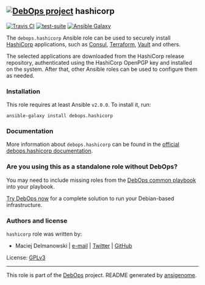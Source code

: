 ## [![DebOps project](http://debops.org/images/debops-small.png)](http://debops.org) hashicorp

<!-- This file was generated by Ansigenome. Do not edit this file directly but
     instead have a look at the files in the ./meta/ directory. -->

[![Travis CI](http://img.shields.io/travis/debops/ansible-hashicorp.svg?style=flat)](http://travis-ci.org/debops/ansible-hashicorp)
[![test-suite](http://img.shields.io/badge/test--suite-ansible--hashicorp-blue.svg?style=flat)](https://github.com/debops/test-suite/tree/master/ansible-hashicorp/)
[![Ansible Galaxy](http://img.shields.io/badge/galaxy-debops.hashicorp-660198.svg?style=flat)](https://galaxy.ansible.com/debops/hashicorp)


The `debops.hashicorp` Ansible role can be used to securely install
[HashiCorp](https://hashicorp.com/) applications, such as
[Consul](https://consul.io/), [Terraform](https://terraform.io/),
[Vault](https://vaultproject.io/) and others.

The selected applications are downloaded from the HashiCorp release repository,
authenticated using the HashiCorp OpenPGP key and installed on the system.
After that, other Ansible roles can be used to configure them as needed.

### Installation

This role requires at least Ansible `v2.0.0`. To install it, run:

```Shell
ansible-galaxy install debops.hashicorp
```

### Documentation

More information about `debops.hashicorp` can be found in the
[official debops.hashicorp documentation](http://docs.debops.org/en/latest/ansible/roles/ansible-hashicorp/docs/).



### Are you using this as a standalone role without DebOps?

You may need to include missing roles from the [DebOps common
playbook](https://github.com/debops/debops-playbooks/blob/master/playbooks/common.yml)
into your playbook.

[Try DebOps now](https://github.com/debops/debops) for a complete solution to run your Debian-based infrastructure.





### Authors and license

`hashicorp` role was written by:

- Maciej Delmanowski | [e-mail](mailto:drybjed@gmail.com) | [Twitter](https://twitter.com/drybjed) | [GitHub](https://github.com/drybjed)

License: [GPLv3](https://tldrlegal.com/license/gnu-general-public-license-v3-%28gpl-3%29)

***

This role is part of the [DebOps](http://debops.org/) project. README generated by [ansigenome](https://github.com/nickjj/ansigenome/).
